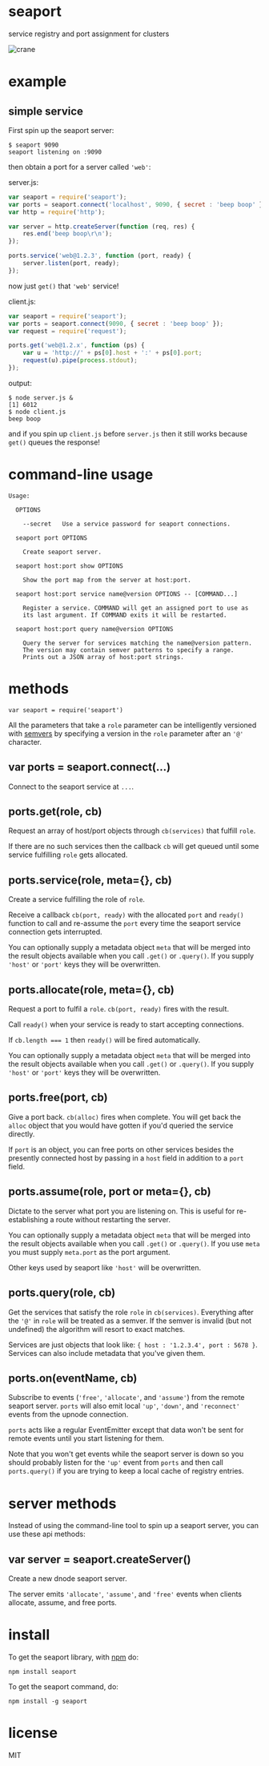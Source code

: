 seaport
=======

service registry and port assignment for clusters

![crane](http://substack.net/images/crane.png)

example
=======

simple service
--------------

First spin up the seaport server:

```
$ seaport 9090
seaport listening on :9090
```

then obtain a port for a server called `'web'`:

server.js:

``` js
var seaport = require('seaport');
var ports = seaport.connect('localhost', 9090, { secret : 'beep boop' });
var http = require('http');

var server = http.createServer(function (req, res) {
    res.end('beep boop\r\n');
});

ports.service('web@1.2.3', function (port, ready) {
    server.listen(port, ready);
});
```

now just `get()` that `'web'` service!

client.js:

``` js
var seaport = require('seaport');
var ports = seaport.connect(9090, { secret : 'beep boop' });
var request = require('request');

ports.get('web@1.2.x', function (ps) {
    var u = 'http://' + ps[0].host + ':' + ps[0].port;
    request(u).pipe(process.stdout);
});
```

output:

```
$ node server.js &
[1] 6012
$ node client.js
beep boop
```

and if you spin up `client.js` before `server.js` then it still works because
`get()` queues the response!

command-line usage
==================

```
Usage:
  
  OPTIONS
  
    --secret   Use a service password for seaport connections.

  seaport port OPTIONS

    Create seaport server.

  seaport host:port show OPTIONS

    Show the port map from the server at host:port.

  seaport host:port service name@version OPTIONS -- [COMMAND...]

    Register a service. COMMAND will get an assigned port to use as
    its last argument. If COMMAND exits it will be restarted.

  seaport host:port query name@version OPTIONS

    Query the server for services matching the name@version pattern.
    The version may contain semver patterns to specify a range.
    Prints out a JSON array of host:port strings.
```

methods
=======

```
var seaport = require('seaport')
```

All the parameters that take a `role` parameter can be intelligently versioned
with [semvers](https://github.com/isaacs/node-semver) by specifying a version in
the `role` parameter after an `'@'` character.

var ports = seaport.connect(...)
--------------------------------

Connect to the seaport service at `...`.

ports.get(role, cb)
-------------------

Request an array of host/port objects through `cb(services)` that fulfill `role`.

If there are no such services then the callback `cb` will get queued until some
service fulfilling `role` gets allocated.

ports.service(role, meta={}, cb)
--------------------------------

Create a service fulfilling the role of `role`.

Receive a callback `cb(port, ready)` with the allocated `port` and `ready()`
function to call and re-assume the `port` every time the seaport service
connection gets interrupted.

You can optionally supply a metadata object `meta` that will be merged into the
result objects available when you call `.get()` or `.query()`. If you supply
`'host'` or `'port'` keys they will be overwritten.

ports.allocate(role, meta={}, cb)
---------------------------------

Request a port to fulfil a `role`. `cb(port, ready)` fires with the result.

Call `ready()` when your service is ready to start accepting connections.

If `cb.length === 1` then `ready()` will be fired automatically.

You can optionally supply a metadata object `meta` that will be merged into the
result objects available when you call `.get()` or `.query()`. If you supply
`'host'` or `'port'` keys they will be overwritten.

ports.free(port, cb)
--------------------

Give a port back. `cb(alloc)` fires when complete. You will get back the `alloc`
object that you would have gotten if you'd queried the service directly.

If `port` is an object, you can free ports on other services besides the
presently connected host by passing in a `host` field in addition to a `port`
field.

ports.assume(role, port or meta={}, cb)
---------------------------------------

Dictate to the server what port you are listening on.
This is useful for re-establishing a route without restarting the server.

You can optionally supply a metadata object `meta` that will be merged into the
result objects available when you call `.get()` or `.query()`. If you use `meta`
you must supply `meta.port` as the port argument.

Other keys used by seaport like `'host'` will be overwritten.

ports.query(role, cb)
---------------------

Get the services that satisfy the role `role` in `cb(services)`.
Everything after the `'@'` in `role` will be treated as a semver. If the semver
is invalid (but not undefined) the algorithm will resort to exact matches.

Services are just objects that look like: `{ host : '1.2.3.4', port : 5678 }`.
Services can also include metadata that you've given them.

ports.on(eventName, cb)
-----------------------

Subscribe to events (`'free'`, `'allocate'`, and `'assume'`) from the remote
seaport server. `ports` will also emit local `'up'`, `'down'`, and `'reconnect'`
events from the upnode connection.

`ports` acts like a regular EventEmitter except that data won't be sent for
remote events until you start listening for them.

Note that you won't get events while the seaport server is down so you should
probably listen for the `'up'` event from `ports` and then call `ports.query()`
if you are trying to keep a local cache of registry entries.

server methods
==============

Instead of using the command-line tool to spin up a seaport server, you can use
these api methods:

var server = seaport.createServer()
-----------------------------------

Create a new dnode seaport server.

The server emits `'allocate'`, `'assume'`, and `'free'` events when clients
allocate, assume, and free ports.

install
=======

To get the seaport library, with [npm](http://npmjs.org) do:

```
npm install seaport
```

To get the seaport command, do:

```
npm install -g seaport
```

license
=======

MIT
